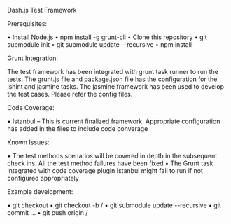 Dash.js Test Framework

Prerequisites:

•   Install Node.js
•   npm install -g grunt-cli
•   Clone this repository
•   git submodule init
•   git submodule update --recursive
•   npm install

Grunt Integration:

The test framework has been integrated with grunt task runner to run the tests. The grunt.js file and package.json file has the configuration for the jshint and jasmine tasks. The jasmine framework has been used to develop the test cases. Please refer the config files.

Code Coverage:

•	Istanbul – This is current finalized framework. Appropriate configuration has added in the files to include code converage

Known Issues:

•	The test methods scenarios will be covered in depth in the subsequent check ins. All the test method failures have been fixed
•	The Grunt task integrated with code coverage plugin Istanbul might fail to run if not configured appropriately

Example development:

•   git checkout <branch>
•   git checkout -b <alias>/<feature>
•   git submodule update --recursive
•   git commit ...
•   git push origin <alias>/<feature>
